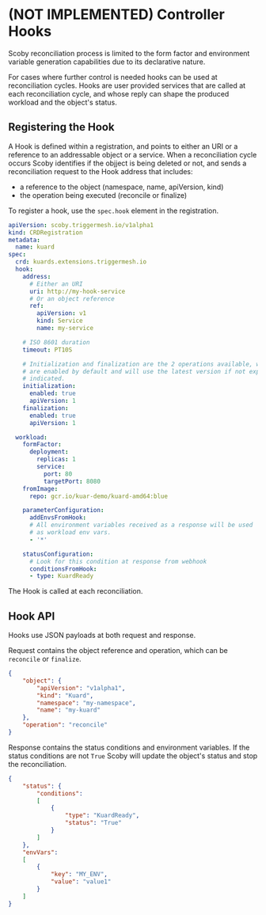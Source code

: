 # (NOT IMPLEMENTED) Controller Hooks

Scoby reconciliation process is limited to the form factor and environment variable generation capabilities due to its declarative nature.

For cases where further control is needed hooks can be used at reconciliation cycles. Hooks are user provided services that are called at each reconciliation cycle, and whose reply can shape the produced workload and the object's status.

## Registering the Hook

A Hook is defined within a registration, and points to either an URI or a reference to an addressable object or a service. When a reconciliation cycle occurs Scoby identifies if the objject is being deleted or not, and sends a reconciliation request to the Hook address that includes:

- a reference to the object (namespace, name, apiVersion, kind)
- the operation being executed (reconcile or finalize)

To register a hook, use the `spec.hook` element in the registration.

```yaml
apiVersion: scoby.triggermesh.io/v1alpha1
kind: CRDRegistration
metadata:
  name: kuard
spec:
  crd: kuards.extensions.triggermesh.io
  hook:
    address:
      # Either an URI
      uri: http://my-hook-service
      # Or an object reference
      ref:
        apiVersion: v1
        kind: Service
        name: my-service

    # ISO 8601 duration
    timeout: PT10S

    # Initialization and finalization are the 2 operations available, which
    # are enabled by default and will use the latest version if not explicitly
    # indicated.
    initialization:
      enabled: true
      apiVersion: 1
    finalization:
      enabled: true
      apiVersion: 1

  workload:
    formFactor:
      deployment:
        replicas: 1
        service:
          port: 80
          targetPort: 8080
    fromImage:
      repo: gcr.io/kuar-demo/kuard-amd64:blue

    parameterConfiguration:
      addEnvsFromHook:
      # All environment variables received as a response will be used
      # as workload env vars.
      - '*'

    statusConfiguration:
      # Look for this condition at response from webhook
      conditionsFromHook:
      - type: KuardReady
```

The Hook is called at each reconciliation.

## Hook API

Hooks use JSON payloads at both request and response.

Request contains the object reference and operation, which can be `reconcile` or `finalize`.

```json
{
    "object": {
        "apiVersion": "v1alpha1",
        "kind": "Kuard",
        "namespace": "my-namespace",
        "name": "my-kuard"
    },
    "operation": "reconcile"
}
```

Response contains the status conditions and environment variables.
If the status conditions are not `True` Scoby will update the object's status and stop the reconciliation.

```json
{
    "status": {
        "conditions":
        [
            {
                "type": "KuardReady",
                "status": "True"
            }
        ]
    },
    "envVars":
    [
        {
            "key": "MY_ENV",
            "value": "value1"
        }
    ]
}
```
